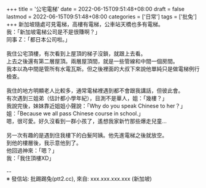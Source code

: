 +++
title = '公宅電梯'
date = 2022-06-15T09:51:48+08:00
draft = false
lastmod = 2022-06-15T09:51:48+08:00
categories = ['日常']
tags = ['批兔']
+++
新加坡隨處可見電梯，高樓有電梯，公車站天橋也多有電梯。<br>
我：「新加坡電梯公司是不是很賺啊？」<br>
同事 Z：「都日本公司啦。」<br>
<br>
我住公宅頂樓，有次看到上屋頂的梯子沒鎖，就跟上去看。<br>
上去之後還有第二層屋頂。兩層屋頂間，就是一些管線和中間一個房間。<br>
我本以為中間是管所有水電瓦斯。但之後裡面的大叔下來說他單純只是做電梯例行檢查。<br>
<br>
我住的地方明顯老人比較多，通常電梯裡遇到都不會跟我講話，但彼此會。<br>
有次遇到三姐弟（估計都小學年紀），目測不是華人，姐：「幾樓？」<br>
我說完後，妹妹靠近姐姐小聲說：「Why do you speak Chinese to her？」<br>
姐：「Because we all pass Chinese course in school.」<br>
嗯，很可愛。好久沒看到一群小孩了，遙想我家新竹那些爆走兒童…<br>
<br>
另一次有趣的是遇到住我樓下的白髮阿姨。他先進電梯之後就放空。<br>
到他的樓層後，我示意他到了。<br>
他回過神來：「嗯？」<br>
我：「我住頂樓XD」<br>
<br>
--<br>
※ 發信站: 批踢踢兔(ptt2.cc), 來自: xxx.xxx.xxx.xxx (新加坡)<br>

